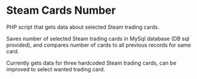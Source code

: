 # Steam Cards Number

PHP script that gets data about selected Steam trading cards.

Saves number of selected Steam trading cards in MySql database (DB sql provided), and compares number of cards to all previous records for same card.

Currently gets data for three hardcoded Steam trading cards, can be improved to select wanted trading card.
